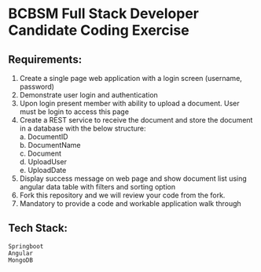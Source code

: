 # BCBSM Full Stack Developer Candidate Coding Exercise

## Requirements:
1.	Create a single page web application with a login screen (username, password)
2.	Demonstrate user login and authentication
3.	Upon login present member with ability to upload a document. User must be login to access this page
4.	Create a REST service to receive the document and store the document in a database with the below structure:  
    a. DocumentID  
    b. DocumentName  
    c. Document  
    d. UploadUser  
    e. UploadDate
5.	Display success message on web page and show document list using angular data table with filters and sorting option
6.	Fork this repository and we will review your code from the fork.
7.  Mandatory to provide a code and workable application walk through 

## Tech Stack:  
    Springboot  
    Angular  
    MongoDB
